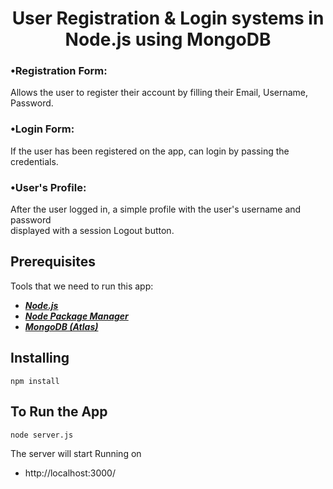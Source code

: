 <h1 align="center">
    <b>User Registration & Login systems in<br> Node.js using MongoDB </b> 
<br>
</h1>




### •Registration Form:
Allows the user to register their account by filling their Email, Username, Password.



### •Login Form:
If the user has been registered on the app, can login by passing the credentials.


### •User's Profile:
After the user logged in, a simple profile with the user's username and password <br>displayed with a session Logout button.

## Prerequisites
Tools that we need to run this app:

- ***[Node.js](https://nodejs.org/en/)***
- ***[Node Package Manager](https://www.npmjs.com/get-npm)***
- ***[MongoDB (Atlas)](https://www.mongodb.com/cloud/atlas)***

## Installing
```
npm install
```

## To Run the App
```
node server.js
```

The server will start Running on
+ http://localhost:3000/
